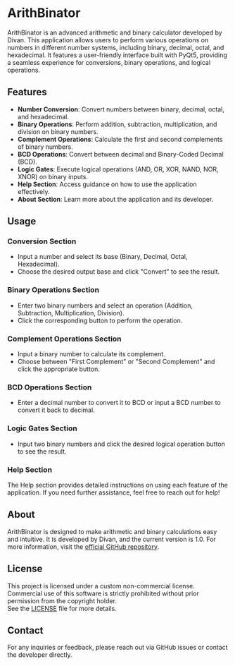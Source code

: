 # ArithBinator

ArithBinator is an advanced arithmetic and binary calculator developed by Divan. This application allows users to perform various operations on numbers in different number systems, including binary, decimal, octal, and hexadecimal. It features a user-friendly interface built with PyQt5, providing a seamless experience for conversions, binary operations, and logical operations.

## Features

- **Number Conversion**: Convert numbers between binary, decimal, octal, and hexadecimal.
- **Binary Operations**: Perform addition, subtraction, multiplication, and division on binary numbers.
- **Complement Operations**: Calculate the first and second complements of binary numbers.
- **BCD Operations**: Convert between decimal and Binary-Coded Decimal (BCD).
- **Logic Gates**: Execute logical operations (AND, OR, XOR, NAND, NOR, XNOR) on binary inputs.
- **Help Section**: Access guidance on how to use the application effectively.
- **About Section**: Learn more about the application and its developer.

## Usage

### Conversion Section
- Input a number and select its base (Binary, Decimal, Octal, Hexadecimal).
- Choose the desired output base and click "Convert" to see the result.

### Binary Operations Section
- Enter two binary numbers and select an operation (Addition, Subtraction, Multiplication, Division).
- Click the corresponding button to perform the operation.

### Complement Operations Section
- Input a binary number to calculate its complement.
- Choose between "First Complement" or "Second Complement" and click the appropriate button.

### BCD Operations Section
- Enter a decimal number to convert it to BCD or input a BCD number to convert it back to decimal.

### Logic Gates Section
- Input two binary numbers and click the desired logical operation button to see the result.

### Help Section
The Help section provides detailed instructions on using each feature of the application. If you need further assistance, feel free to reach out for help!

## About
ArithBinator is designed to make arithmetic and binary calculations easy and intuitive. It is developed by Divan, and the current version is 1.0. For more information, visit the [official GitHub repository](https://github.com/DGAMECRAFTER/ArithBinator).

## License
This project is licensed under a custom non-commercial license.  
Commercial use of this software is strictly prohibited without prior permission from the copyright holder.  
See the [LICENSE](LICENSE) file for more details.

## Contact
For any inquiries or feedback, please reach out via GitHub issues or contact the developer directly.
